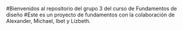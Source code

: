 #Bienvenidos al repositorio del grupo 3 del curso de Fundamentos de diseño
#Este es un proyecto de fundamentos con la colaboración de Alexander, Michael, Ibet y Lizbeth.

